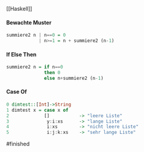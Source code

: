 [[Haskell]]
#### Bewachte Muster

```hs
summiere2 n | n==0 = 0
			| n>=1 = n + summiere2 (n-1)
```

#### If Else Then
```hs
summiere2 n = if n==0 
              then 0 
              else n+summiere2 (n-1)
```

#### Case Of
```hs
0 dimtest::[Int]->String 
1 dimtest x = case x of 
2             []           -> "leere Liste" 
3              y:i:xs      -> "lange Liste" 
4              i:xs        -> "nicht leere Liste" 
5              i:j:k:xs    -> "sehr lange Liste"
```

#finished 